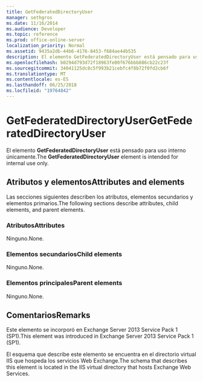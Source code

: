```yaml
---
title: GetFederatedDirectoryUser
manager: sethgros
ms.date: 11/16/2014
ms.audience: Developer
ms.topic: reference
ms.prod: office-online-server
localization_priority: Normal
ms.assetid: 9435a2db-44b6-4176-8453-f684ae44b535
description: El elemento GetFederatedDirectoryUser está pensado para uso interno únicamente.
ms.openlocfilehash: b0294d793d72f18963fe00f676bbb886cb22c23f
ms.sourcegitcommit: 34041125dc8c5f993b21cebfc4f8b72f0fd2cb6f
ms.translationtype: MT
ms.contentlocale: es-ES
ms.lasthandoff: 06/25/2018
ms.locfileid: "19764842"
---
```

# <a name="getfederateddirectoryuser"></a><span data-ttu-id="67b45-103">GetFederatedDirectoryUser</span><span class="sxs-lookup"><span data-stu-id="67b45-103">GetFederatedDirectoryUser</span></span>

<span data-ttu-id="67b45-104">El elemento **GetFederatedDirectoryUser** está pensado para uso interno únicamente.</span><span class="sxs-lookup"><span data-stu-id="67b45-104">The **GetFederatedDirectoryUser** element is intended for internal use only.</span></span> 

## <a name="attributes-and-elements"></a><span data-ttu-id="67b45-105">Atributos y elementos</span><span class="sxs-lookup"><span data-stu-id="67b45-105">Attributes and elements</span></span>

<span data-ttu-id="67b45-106">Las secciones siguientes describen los atributos, elementos secundarios y elementos primarios.</span><span class="sxs-lookup"><span data-stu-id="67b45-106">The following sections describe attributes, child elements, and parent elements.</span></span>
  
### <a name="attributes"></a><span data-ttu-id="67b45-107">Atributos</span><span class="sxs-lookup"><span data-stu-id="67b45-107">Attributes</span></span>

<span data-ttu-id="67b45-108">Ninguno.</span><span class="sxs-lookup"><span data-stu-id="67b45-108">None.</span></span>
  
### <a name="child-elements"></a><span data-ttu-id="67b45-109">Elementos secundarios</span><span class="sxs-lookup"><span data-stu-id="67b45-109">Child elements</span></span>

<span data-ttu-id="67b45-110">Ninguno.</span><span class="sxs-lookup"><span data-stu-id="67b45-110">None.</span></span>
  
### <a name="parent-elements"></a><span data-ttu-id="67b45-111">Elementos principales</span><span class="sxs-lookup"><span data-stu-id="67b45-111">Parent elements</span></span>

<span data-ttu-id="67b45-112">Ninguno.</span><span class="sxs-lookup"><span data-stu-id="67b45-112">None.</span></span>
  
## <a name="remarks"></a><span data-ttu-id="67b45-113">Comentarios</span><span class="sxs-lookup"><span data-stu-id="67b45-113">Remarks</span></span>

<span data-ttu-id="67b45-114">Este elemento se incorporó en Exchange Server 2013 Service Pack 1 (SP1).</span><span class="sxs-lookup"><span data-stu-id="67b45-114">This element was introduced in Exchange Server 2013 Service Pack 1 (SP1).</span></span>
  
<span data-ttu-id="67b45-115">El esquema que describe este elemento se encuentra en el directorio virtual IIS que hospeda los servicios Web Exchange.</span><span class="sxs-lookup"><span data-stu-id="67b45-115">The schema that describes this element is located in the IIS virtual directory that hosts Exchange Web Services.</span></span>
  

